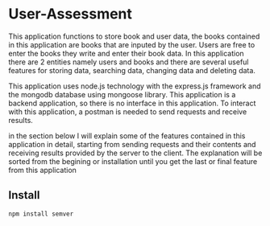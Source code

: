 # User-Assessment

This application functions to store book and user data, the books contained in this application are books that are inputed by the user. Users are free to enter the books they write and enter their book data. In this application there are 2 entities namely users and books and there are several useful features for storing data, searching data, changing data and deleting data.

This application uses node.js technology with the express.js framework and the mongodb database using mongoose library. This application is a backend application, so there is no interface in this application. To interact with this application, a postman is needed to send requests and receive results.

in the section below I will explain some of the features contained in this application in detail, starting from sending requests and their contents and receiving results provided by the server to the client. The explanation will be sorted from the begining or installation until you get the last or final feature from this application 

## Install
```bash
npm install semver
````
